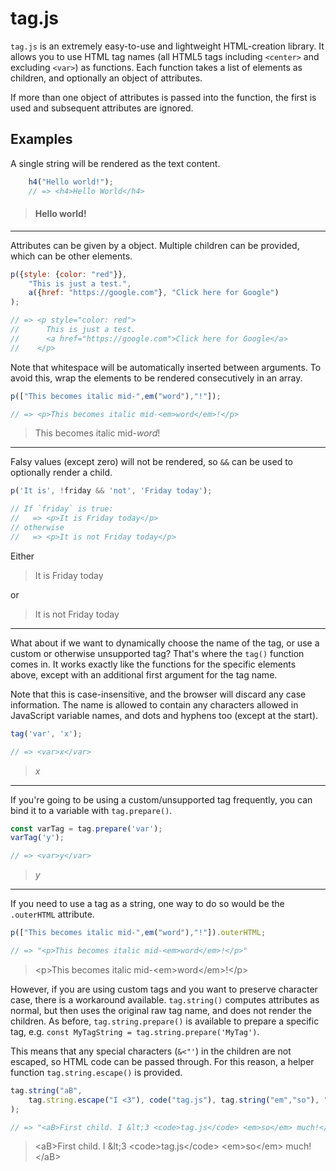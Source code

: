 
# tag.js

`tag.js` is an extremely easy-to-use and lightweight HTML-creation library. It allows you to use HTML tag names (all HTML5 tags including `<center>` and excluding `<var>`) as functions. Each function takes a list of elements as children, and optionally an object of attributes.

If more than one object of attributes is passed into the function, the first is used and subsequent attributes are ignored.

## Examples

A single string will be rendered as the text content.

```js
    h4("Hello world!");
    // => <h4>Hello World</h4>
```

> <h4>Hello world!</h4>

---

Attributes can be given by a object. Multiple children can be provided, which can be other elements.

```js
p({style: {color: "red"}},
    "This is just a test.",
    a({href: "https://google.com"}, "Click here for Google")
);

// => <p style="color: red">
//      This is just a test.
//      <a href="https://google.com">Click here for Google</a>
//    </p>

```

Note that whitespace will be automatically inserted between arguments. To avoid this, wrap the elements to be rendered consecutively in an array.

```js
p(["This becomes italic mid-",em("word"),"!"]);

// => <p>This becomes italic mid-<em>word</em>!</p>
```

> <p>This becomes italic mid-<em>word</em>!</p>

---

Falsy values (except zero) will not be rendered, so `&&` can be used to optionally render a child.

```js
p('It is', !friday && 'not', 'Friday today');

// If `friday` is true:
//   => <p>It is Friday today</p>
// otherwise
//   => <p>It is not Friday today</p>
```

Either
> <p>It is Friday today</p>
or
> <p>It is not Friday today</p>

---

What about if we want to dynamically choose the name of the tag, or use a custom or otherwise unsupported tag? That's where the `tag()` function comes in. It works exactly like the functions for the specific elements above, except with an additional first argument for the tag name.

Note that this is case-insensitive, and the browser will discard any case information. The name is allowed to contain any characters allowed in JavaScript variable names, and dots and hyphens too (except at the start).

```js
tag('var', 'x');

// => <var>x</var>
```

> <var>x</var>

---

If you're going to be using a custom/unsupported tag frequently, you can bind it to a variable with `tag.prepare()`.

```js
const varTag = tag.prepare('var');
varTag('y');

// => <var>y</var>
```

> <var>y</var>

---

If you need to use a tag as a string, one way to do so would be the `.outerHTML` attribute.

```js
p(["This becomes italic mid-",em("word"),"!"]).outerHTML;

// => "<p>This becomes italic mid-<em>word</em>!</p>"
```

> \<p>This becomes italic mid-\<em>word\</em>!\</p>

However, if you are using custom tags and you want to preserve character case, there is a workaround available. `tag.string()` computes attributes as normal, but then uses the original raw tag name, and does not render the children. As before, `tag.string.prepare()` is available to prepare a specific tag, e.g. `const MyTagString = tag.string.prepare('MyTag')`.

This means that any special characters (`&<"'`) in the children are not escaped, so HTML code can be passed through. For this reason, a helper function `tag.string.escape()` is provided.

```js
tag.string("aB",
    tag.string.escape("I <3"), code("tag.js"), tag.string("em","so"), "much!"
);

// => "<aB>First child. I &lt;3 <code>tag.js</code> <em>so</em> much!</aB>"
```

> \<aB>First child. I \&lt;3 \<code>tag.js\</code> \<em>so\</em> much!\</aB>